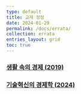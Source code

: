 ```yaml
---
type: default
title: 교재 정정
date: 2024-01-29
permalink: /docs/errata/
collection: errata
entries_layout: grid
toc: true
---
```


### [생활 속의 경제 (2019)](/docs/errata/ie-2019-textbook/)

### [기술혁신의 경제학 (2024)](/docs/errata/inno-2024-textbook/)